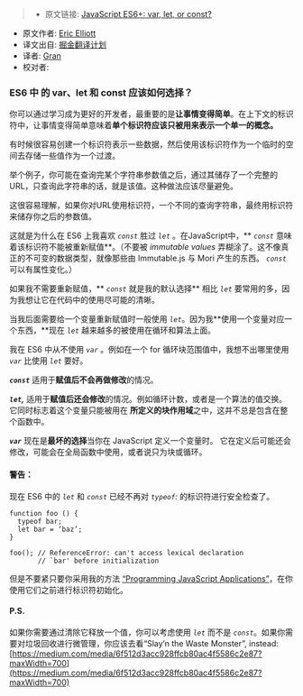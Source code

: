 > * 原文链接: [JavaScript ES6+: var, let, or const?](https://medium.com/javascript-scene/javascript-es6-var-let-or-const-ba58b8dcde75#.twa6gzmfp)
* 原文作者: [Eric Elliott](https://medium.com/@_ericelliott)
* 译文出自: [掘金翻译计划](https://github.com/xitu/gold-miner)
* 译者: [Gran](https://github.com/Graning)
* 校对者:


### ES6 中 的 var、let 和 const 应该如何选择？

你可以通过学习成为更好的开发者，最重要的是**让事情变得简单**。在上下文的标识符中，让事情变得简单意味着**单个标识符应该只被用来表示一个单一的概念。**

有时候很容易创建一个标识符表示一些数据，然后使用该标识符作为一个临时的空间去存储一些值作为一个过渡。

举个例子，你可能在查询完某个字符串参数值之后，通过其储存了一个完整的URL，只查询此字符串的话，就是该值。这种做法应该尽量避免。

这很容易理解，如果你对URL使用标识符，一个不同的查询字符串，最终用标识符来储存你之后的参数值。

这就是为什么在 ES6 上我喜欢 _`const`_ 胜过 _`let`_ 。在JavaScript中，** _`const`_  意味着该标识符不能被重新赋值**。（不要被 _immutable values_ 弄糊涂了。这不像真正的不可变的数据类型，就像那些由 Immutable.js 与 Mori 产生的东西。 _`const`_ 可以有属性变化。）

如果我不需要重新赋值，** _`const`_ 就是我的默认选择** 相比 _`let`_ 要常用的多，因为我想让它在代码中的使用尽可能的清晰。

当我后面需要给一个变量重新赋值时一般使用 _`let`_。因为我**使用一个变量对应一个东西，**现在 _`let`_ 越来越多的被使用在循环和算法上面。

我在 ES6 中从不使用 _`var`_ 。例如在一个 for 循环块范围值中，我想不出哪里使用 _`var`_ 比使用 _`let`_ 要好。

**_`const`_** 适用于**赋值后不会再做修改**的情况。

**_`let`,_** 适用于**赋值后还会修改**的情况。例如循环计数，或者是一个算法的值交换。它同时标志着这个变量只能被用在 **所定义的块作用域**之中，这并不总是包含在整个函数中。 

**_`var`_** 现在是**最坏的选择**当你在 JavaScript 定义一个变量时。 它在定义后可能还会修改，可能会在全局函数中使用，或者说只为块或循环。

#### 警告：

现在 ES6 中的 _`let`_ 和 _`const`_ 已经不再对 _`typeof`:_ 的标识符进行安全检查了。 

```
function foo () {
  typeof bar;
  let bar = ‘baz’;
}

foo(); // ReferenceError: can't access lexical declaration
       // `bar' before initialization
```

但是不要紧只要你采用我的方法 [“Programming JavaScript Applications”](http://pjabook.com)，在你使用它们之前进行标识符初始化。

#### P.S.

如果你需要通过清除它释放一个值，你可以考虑使用 _`let`_ 而不是 _`const`_。如果你需要对垃圾回收进行微管理，你应该去看“Slay’n the Waste Monster”, instead: [https://medium.com/media/6f512d3acc928ffcb80ac4f5586c2e87?maxWidth=700](https://medium.com/media/6f512d3acc928ffcb80ac4f5586c2e87?maxWidth=700)